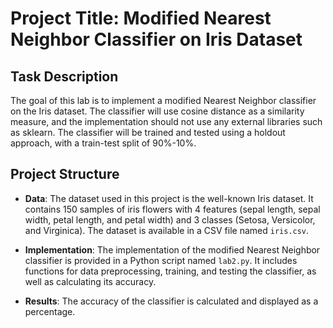 # Project Title: Modified Nearest Neighbor Classifier on Iris Dataset

## Task Description

The goal of this lab is to implement a modified Nearest Neighbor classifier on the Iris dataset. The classifier will use cosine distance as a similarity measure, and the implementation should not use any external libraries such as sklearn. The classifier will be trained and tested using a holdout approach, with a train-test split of 90%-10%.
## Project Structure
- **Data**: The dataset used in this project is the well-known Iris dataset. It contains 150 samples of iris flowers with 4 features (sepal length, sepal width, petal length, and petal width) and 3 classes (Setosa, Versicolor, and Virginica). The dataset is available in a CSV file named `iris.csv`.

- **Implementation**: The implementation of the modified Nearest Neighbor classifier is provided in a Python script named `lab2.py`. It includes functions for data preprocessing, training, and testing the classifier, as well as calculating its accuracy.

- **Results**: The accuracy of the classifier is calculated and displayed as a percentage.
